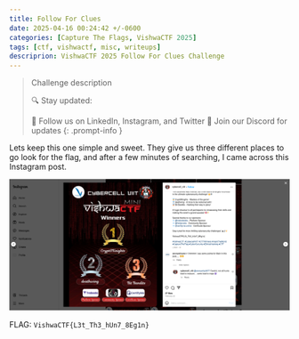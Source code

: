 ```yaml
---
title: Follow For Clues
date: 2025-04-16 00:24:42 +/-0600
categories: [Capture The Flags, VishwaCTF 2025]
tags: [ctf, vishwactf, misc, writeups]
descriprion: VishwaCTF 2025 Follow For Clues Challenge
---
```


> Challenge description
>  
>  🔍 Stay updated:
> 
> 📌 Follow us on LinkedIn, Instagram, and Twitter 💬 Join our Discord for updates
{:  .prompt-info }

Lets keep this one simple and sweet. They give us three different places to go look for the flag, and after a few minutes of searching, I came across this Instagram post.

![flag](/assets/img/vishwactf-2025/follow-for-clues/insta.png)

FLAG: `VishwaCTF{L3t_Th3_hUn7_8Eg1n}`
